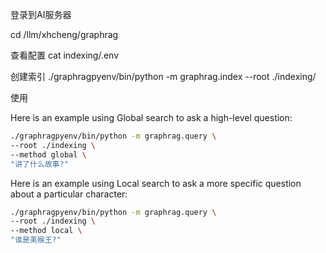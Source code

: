 登录到AI服务器

cd /llm/xhcheng/graphrag

查看配置
cat indexing/.env


创建索引
./graphragpyenv/bin/python -m graphrag.index --root ./indexing/


使用

Here is an example using Global search to ask a high-level question:

```sh
./graphragpyenv/bin/python -m graphrag.query \
--root ./indexing \
--method global \
"讲了什么故事?"
```

Here is an example using Local search to ask a more specific question about a particular character:

```sh
./graphragpyenv/bin/python -m graphrag.query \
--root ./indexing \
--method local \
"谁是美猴王?"
```

